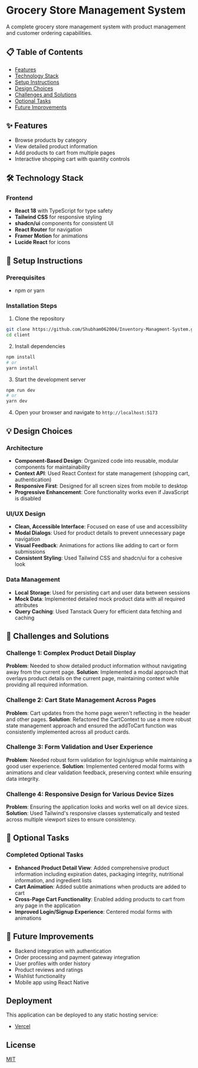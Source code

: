 # Grocery Store Management System

A complete grocery store management system with product management and customer ordering capabilities.


## 📋 Table of Contents
- [Features](#features)
- [Technology Stack](#technology-stack)
- [Setup Instructions](#setup-instructions)
- [Design Choices](#design-choices)
- [Challenges and Solutions](#challenges-and-solutions)
- [Optional Tasks](#optional-tasks)
- [Future Improvements](#future-improvements)

## ✨ Features
- Browse products by category
- View detailed product information 
- Add products to cart from multiple pages
- Interactive shopping cart with quantity controls

## 🛠️ Technology Stack

### Frontend
- **React 18** with TypeScript for type safety
- **Tailwind CSS** for responsive styling
- **shadcn/ui** components for consistent UI
- **React Router** for navigation
- **Framer Motion** for animations
- **Lucide React** for icons

## 🚀 Setup Instructions

### Prerequisites
- npm or yarn

### Installation Steps

1. Clone the repository
```sh
git clone https://github.com/Shubham062004/Inventory-Managment-System.git
cd client
```

2. Install dependencies
```sh
npm install
# or
yarn install
```

3. Start the development server
```sh
npm run dev
# or
yarn dev
```

4. Open your browser and navigate to `http://localhost:5173`

## 💡 Design Choices

### Architecture
- **Component-Based Design**: Organized code into reusable, modular components for maintainability
- **Context API**: Used React Context for state management (shopping cart, authentication)
- **Responsive First**: Designed for all screen sizes from mobile to desktop
- **Progressive Enhancement**: Core functionality works even if JavaScript is disabled

### UI/UX Design
- **Clean, Accessible Interface**: Focused on ease of use and accessibility
- **Modal Dialogs**: Used for product details to prevent unnecessary page navigation
- **Visual Feedback**: Animations for actions like adding to cart or form submissions
- **Consistent Styling**: Used Tailwind CSS and shadcn/ui for a cohesive look

### Data Management
- **Local Storage**: Used for persisting cart and user data between sessions
- **Mock Data**: Implemented detailed mock product data with all required attributes
- **Query Caching**: Used Tanstack Query for efficient data fetching and caching

## 🧩 Challenges and Solutions

### Challenge 1: Complex Product Detail Display
**Problem**: Needed to show detailed product information without navigating away from the current page.
**Solution**: Implemented a modal approach that overlays product details on the current page, maintaining context while providing all required information.

### Challenge 2: Cart State Management Across Pages
**Problem**: Cart updates from the home page weren't reflecting in the header and other pages.
**Solution**: Refactored the CartContext to use a more robust state management approach and ensured the addToCart function was consistently implemented across all product cards.

### Challenge 3: Form Validation and User Experience
**Problem**: Needed robust form validation for login/signup while maintaining a good user experience.
**Solution**: Implemented centered modal forms with animations and clear validation feedback, preserving context while ensuring data integrity.

### Challenge 4: Responsive Design for Various Device Sizes
**Problem**: Ensuring the application looks and works well on all device sizes.
**Solution**: Used Tailwind's responsive classes systematically and tested across multiple viewport sizes to ensure consistency.

## 🎯 Optional Tasks

### Completed Optional Tasks
- **Enhanced Product Detail View**: Added comprehensive product information including expiration dates, packaging integrity, nutritional information, and ingredient lists
- **Cart Animation**: Added subtle animations when products are added to cart
- **Cross-Page Cart Functionality**: Enabled adding products to cart from any page in the application
- **Improved Login/Signup Experience**: Centered modal forms with animations

## 🔮 Future Improvements

- Backend integration with authentication
- Order processing and payment gateway integration
- User profiles with order history
- Product reviews and ratings
- Wishlist functionality
- Mobile app using React Native


## Deployment

This application can be deployed to any static hosting service:
- [Vercel](https://grocery-store-client-rose.vercel.app/)


## License

[MIT](LICENSE)

<!-- Background image of index page -->

<!-- 
<div className="relative overflow-hidden rounded-2xl shadow-2xl">
                  <img 
                    src="https://images.unsplash.com/photo-1583258292688-d0213dc5a3a8?auto=format&fit=crop&q=80&w=1160&h=800" 
                    alt="Fresh grocery products" 
                    className="w-full h-auto object-cover"
                  /> -->
